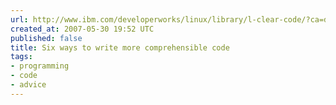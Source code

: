 ```yaml
---
url: http://www.ibm.com/developerworks/linux/library/l-clear-code/?ca=dgr-FClnxw01linuxcodetips
created_at: 2007-05-30 19:52 UTC
published: false
title: Six ways to write more comprehensible code
tags:
- programming
- code
- advice
---
```



